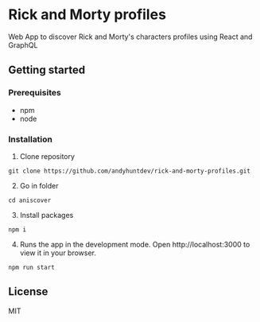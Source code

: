 # Rick and Morty profiles

Web App to discover Rick and Morty's characters profiles using React and GraphQL

## Getting started
### Prerequisites
- npm
- node

### Installation
1. Clone repository
````
git clone https://github.com/andyhuntdev/rick-and-morty-profiles.git
````
2. Go in folder
````
cd aniscover
````
3. Install packages
`````
npm i
`````
4. Runs the app in the development mode.
Open http://localhost:3000 to view it in your browser.
`````
npm run start
`````

## License
MIT